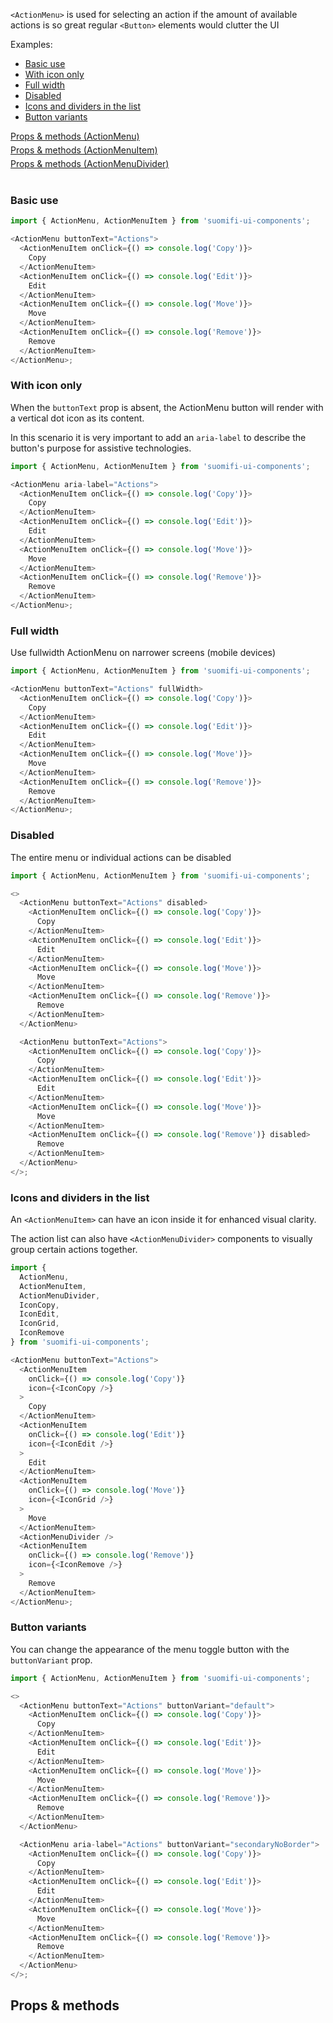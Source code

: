 `<ActionMenu>` is used for selecting an action if the amount of available actions is so great regular `<Button>` elements would clutter the UI

Examples:

<ul>
  <li><a href="/#/Components/ActionMenu?id=basic-use">Basic use</a></li>
  <li><a href="/#/Components/ActionMenu?id=with-icon-only">With icon only</a></li>
  <li><a href="/#/Components/ActionMenu?id=full-width">Full width</a></li>
  <li><a href="/#/Components/ActionMenu?id=disabled">Disabled</a></li>
  <li><a href="/#/Components/ActionMenu?id=icons-and-dividers-in-the-list">Icons and dividers in the list</a></li>
  <li><a href="/#/Components/ActionMenu?id=button-variants">Button variants</a></li>
</ul>

<div style="margin-bottom: 5px">
  <a href="/#/Components/ActionMenu?id=props--methods">Props & methods (ActionMenu)</a>
</div>
<div style="margin-bottom: 5px">
  <a href="/#/Components/ActionMenu?id=actionmenuitem">Props & methods (ActionMenuItem)</a>
</div>
<div style="margin-bottom: 40px">
  <a href="/#/Components/ActionMenu?id=actionmenudivider">Props & methods (ActionMenuDivider)</a>
</div>

### Basic use

```js
import { ActionMenu, ActionMenuItem } from 'suomifi-ui-components';

<ActionMenu buttonText="Actions">
  <ActionMenuItem onClick={() => console.log('Copy')}>
    Copy
  </ActionMenuItem>
  <ActionMenuItem onClick={() => console.log('Edit')}>
    Edit
  </ActionMenuItem>
  <ActionMenuItem onClick={() => console.log('Move')}>
    Move
  </ActionMenuItem>
  <ActionMenuItem onClick={() => console.log('Remove')}>
    Remove
  </ActionMenuItem>
</ActionMenu>;
```

### With icon only

When the `buttonText` prop is absent, the ActionMenu button will render with a vertical dot icon as its content.

In this scenario it is very important to add an `aria-label` to describe the button's purpose for assistive technologies.

```js
import { ActionMenu, ActionMenuItem } from 'suomifi-ui-components';

<ActionMenu aria-label="Actions">
  <ActionMenuItem onClick={() => console.log('Copy')}>
    Copy
  </ActionMenuItem>
  <ActionMenuItem onClick={() => console.log('Edit')}>
    Edit
  </ActionMenuItem>
  <ActionMenuItem onClick={() => console.log('Move')}>
    Move
  </ActionMenuItem>
  <ActionMenuItem onClick={() => console.log('Remove')}>
    Remove
  </ActionMenuItem>
</ActionMenu>;
```

### Full width

Use fullwidth ActionMenu on narrower screens (mobile devices)

```js
import { ActionMenu, ActionMenuItem } from 'suomifi-ui-components';

<ActionMenu buttonText="Actions" fullWidth>
  <ActionMenuItem onClick={() => console.log('Copy')}>
    Copy
  </ActionMenuItem>
  <ActionMenuItem onClick={() => console.log('Edit')}>
    Edit
  </ActionMenuItem>
  <ActionMenuItem onClick={() => console.log('Move')}>
    Move
  </ActionMenuItem>
  <ActionMenuItem onClick={() => console.log('Remove')}>
    Remove
  </ActionMenuItem>
</ActionMenu>;
```

### Disabled

The entire menu or individual actions can be disabled

```js
import { ActionMenu, ActionMenuItem } from 'suomifi-ui-components';

<>
  <ActionMenu buttonText="Actions" disabled>
    <ActionMenuItem onClick={() => console.log('Copy')}>
      Copy
    </ActionMenuItem>
    <ActionMenuItem onClick={() => console.log('Edit')}>
      Edit
    </ActionMenuItem>
    <ActionMenuItem onClick={() => console.log('Move')}>
      Move
    </ActionMenuItem>
    <ActionMenuItem onClick={() => console.log('Remove')}>
      Remove
    </ActionMenuItem>
  </ActionMenu>

  <ActionMenu buttonText="Actions">
    <ActionMenuItem onClick={() => console.log('Copy')}>
      Copy
    </ActionMenuItem>
    <ActionMenuItem onClick={() => console.log('Edit')}>
      Edit
    </ActionMenuItem>
    <ActionMenuItem onClick={() => console.log('Move')}>
      Move
    </ActionMenuItem>
    <ActionMenuItem onClick={() => console.log('Remove')} disabled>
      Remove
    </ActionMenuItem>
  </ActionMenu>
</>;
```

### Icons and dividers in the list

An `<ActionMenuItem>` can have an icon inside it for enhanced visual clarity.

The action list can also have `<ActionMenuDivider>` components to visually group certain actions together.

```js
import {
  ActionMenu,
  ActionMenuItem,
  ActionMenuDivider,
  IconCopy,
  IconEdit,
  IconGrid,
  IconRemove
} from 'suomifi-ui-components';

<ActionMenu buttonText="Actions">
  <ActionMenuItem
    onClick={() => console.log('Copy')}
    icon={<IconCopy />}
  >
    Copy
  </ActionMenuItem>
  <ActionMenuItem
    onClick={() => console.log('Edit')}
    icon={<IconEdit />}
  >
    Edit
  </ActionMenuItem>
  <ActionMenuItem
    onClick={() => console.log('Move')}
    icon={<IconGrid />}
  >
    Move
  </ActionMenuItem>
  <ActionMenuDivider />
  <ActionMenuItem
    onClick={() => console.log('Remove')}
    icon={<IconRemove />}
  >
    Remove
  </ActionMenuItem>
</ActionMenu>;
```

### Button variants

You can change the appearance of the menu toggle button with the `buttonVariant` prop.

```js
import { ActionMenu, ActionMenuItem } from 'suomifi-ui-components';

<>
  <ActionMenu buttonText="Actions" buttonVariant="default">
    <ActionMenuItem onClick={() => console.log('Copy')}>
      Copy
    </ActionMenuItem>
    <ActionMenuItem onClick={() => console.log('Edit')}>
      Edit
    </ActionMenuItem>
    <ActionMenuItem onClick={() => console.log('Move')}>
      Move
    </ActionMenuItem>
    <ActionMenuItem onClick={() => console.log('Remove')}>
      Remove
    </ActionMenuItem>
  </ActionMenu>

  <ActionMenu aria-label="Actions" buttonVariant="secondaryNoBorder">
    <ActionMenuItem onClick={() => console.log('Copy')}>
      Copy
    </ActionMenuItem>
    <ActionMenuItem onClick={() => console.log('Edit')}>
      Edit
    </ActionMenuItem>
    <ActionMenuItem onClick={() => console.log('Move')}>
      Move
    </ActionMenuItem>
    <ActionMenuItem onClick={() => console.log('Remove')}>
      Remove
    </ActionMenuItem>
  </ActionMenu>
</>;
```

## Props & methods
